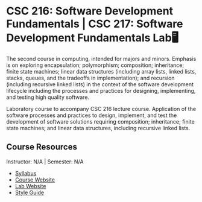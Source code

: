 # CSC 216: Software Development Fundamentals | CSC 217: Software Development Fundamentals Lab🖥️
The second course in computing, intended for majors and minors. Emphasis is on exploring encapsulation; polymorphism; composition; inheritance; finite state machines; linear data structures (including array lists, linked lists, stacks, queues, and the tradeoffs in implementation); and recursion (including recursive linked lists) in the context of the software development lifecycle including the processes and practices for designing, implementing, and testing high quality software.

Laboratory course to accompany CSC 216 lecture course. Application of the software processes and practices to design, implement, and test the development of software solutions requiring composition; inheritance; finite state machines; and linear data structures, including recursive linked lists.

## Course Resources
Instructor: N/A | Semester: N/A
* [Syllabus]()
* [Course Website](https://www.csc.ncsu.edu/courses/outcomes.php?uniq_id=7500017)
* [Lab Website](https://www.csc.ncsu.edu/courses/outcomes.php?uniq_id=17500058)
* [Style Guide](https://pages.github.ncsu.edu/engr-csc116-staff/CSC116-Materials/course-resources/style-guidelines/)
